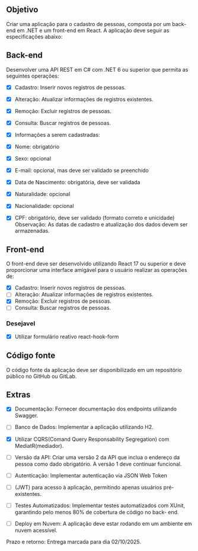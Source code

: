 ## Objetivo

Criar uma aplicação para o cadastro de pessoas, composta por um back-end em
.NET e um front-end em React. A aplicação deve seguir as especificações abaixo:

## Back-end
Desenvolver uma API REST em C# com .NET 6 ou superior que permita
as seguintes operações:

- [x] Cadastro: Inserir novos registros de pessoas.
- [x] Alteração: Atualizar informações de registros existentes.
- [x] Remoção: Excluir registros de pessoas.
- [x] Consulta: Buscar registros de pessoas.

- [x] Informações a serem cadastradas:
- [x] Nome: obrigatório
- [x] Sexo: opcional
- [x] E-mail: opcional, mas deve ser validado se preenchido
- [x] Data de Nascimento: obrigatória, deve ser validada
- [X] Naturalidade: opcional
- [X] Nacionalidade: opcional
- [x] CPF: obrigatório, deve ser validado (formato correto e unicidade)
Observação: As datas de cadastro e atualização dos dados devem ser
armazenadas.

## Front-end
O front-end deve ser desenvolvido utilizando React 17 ou superior e deve
proporcionar uma interface amigável para o usuário realizar as operações
de:  
- [x] Cadastro: Inserir novos registros de pessoas.
- [ ] Alteração: Atualizar informações de registros existentes.
- [x] Remoção: Excluir registros de pessoas.
- [ ] Consulta: Buscar registros de pessoas.

### Desejavel
- [x] Utilizar formulário reativo react-hook-form

## Código fonte
O código fonte da aplicação deve ser disponibilizado em um
repositório público no GitHub ou GitLab.

## Extras
- [x] Documentação: Fornecer documentação dos endpoints utilizando Swagger.
- [ ] Banco de Dados: Implementar a aplicação utilizando H2.
- [x] Utilizar CQRS(Comand Query Responsability Segregation) com MediatR(mediador).
- [ ] Versão da API: Criar uma versão 2 da API que inclua o endereço da pessoa como dado obrigatório. A versão 1 deve continuar funcional.
- [ ] Autenticação: Implementar autenticação via JSON Web Token
- [ ] (JWT) para acesso à aplicação, permitindo apenas usuários pré-
existentes.

- [ ] Testes Automatizados: Implementar testes automatizados com XUnit, garantindo pelo menos 80% de cobertura de código no back- end.
- [ ] Deploy em Nuvem: A aplicação deve estar rodando em um ambiente
em nuvem acessível.

Prazo e retorno: Entrega marcada para dia 02/10/2025.

